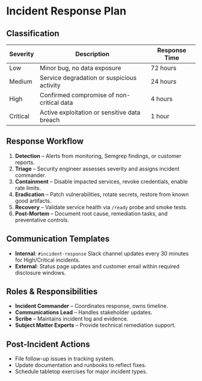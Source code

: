 # Incident Response Plan

## Classification
| Severity | Description | Response Time |
|----------|-------------|---------------|
| Low | Minor bug, no data exposure | 72 hours |
| Medium | Service degradation or suspicious activity | 24 hours |
| High | Confirmed compromise of non-critical data | 4 hours |
| Critical | Active exploitation or sensitive data breach | 1 hour |

## Response Workflow
1. **Detection** – Alerts from monitoring, Semgrep findings, or customer reports.
2. **Triage** – Security engineer assesses severity and assigns incident commander.
3. **Containment** – Disable impacted services, revoke credentials, enable rate limits.
4. **Eradication** – Patch vulnerabilities, rotate secrets, restore from known good artifacts.
5. **Recovery** – Validate service health via `/ready` probe and smoke tests.
6. **Post-Mortem** – Document root cause, remediation tasks, and preventative controls.

## Communication Templates
- **Internal**: `#incident-response` Slack channel updates every 30 minutes for High/Critical incidents.
- **External**: Status page updates and customer email within required disclosure windows.

## Roles & Responsibilities
- **Incident Commander** – Coordinates response, owns timeline.
- **Communications Lead** – Handles stakeholder updates.
- **Scribe** – Maintains incident log and evidence.
- **Subject Matter Experts** – Provide technical remediation support.

## Post-Incident Actions
- File follow-up issues in tracking system.
- Update documentation and runbooks to reflect fixes.
- Schedule tabletop exercises for major incident types.

